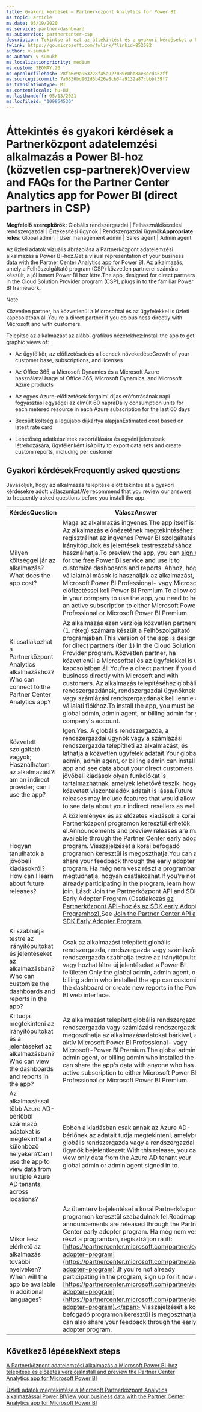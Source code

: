 ```yaml
---
title: Gyakori kérdések – Partnerközpont Analytics for Power BI
ms.topic: article
ms.date: 05/19/2020
ms.service: partner-dashboard
ms.subservice: partnercenter-csp
description: Tekintse át ezt az áttekintést és a gyakori kérdéseket a Partnerközpont adatelemzési alkalmazás a Power BI-hoz.
fwlink: https://go.microsoft.com/fwlink/?linkid=852582
author: v-sumukh
ms.author: v-sumukh
ms.localizationpriority: medium
ms.custom: SEOMAY.20
ms.openlocfilehash: 28fb6e9a963228f45a927089e0bb8ae3ecd452ff
ms.sourcegitcommit: 7a6836bd962d5b426a8cb34a9132a87cbbbf39f7
ms.translationtype: MT
ms.contentlocale: hu-HU
ms.lasthandoff: 05/13/2021
ms.locfileid: "109854536"
---
```

# <a name="overview-and-faqs-for-the-partner-center-analytics-app-for-power-bi-direct-partners-in-csp"></a><span data-ttu-id="2d56f-103">Áttekintés és gyakori kérdések a Partnerközpont adatelemzési alkalmazás a Power BI-hoz (közvetlen csp-partnerek)</span><span class="sxs-lookup"><span data-stu-id="2d56f-103">Overview and FAQs for the Partner Center Analytics app for Power BI (direct partners in CSP)</span></span>



<span data-ttu-id="2d56f-104">**Megfelelő szerepkörök:** Globális rendszergazdai | Felhasználókezelési rendszergazdai | Értékesítési ügynök | Rendszergazdai ügynök</span><span class="sxs-lookup"><span data-stu-id="2d56f-104">**Appropriate roles**: Global admin | User management admin | Sales agent | Admin agent</span></span>

<span data-ttu-id="2d56f-105">Az üzleti adatok vizuális ábrázolása a Partnerközpont adatelemzési alkalmazás a Power BI-hoz.</span><span class="sxs-lookup"><span data-stu-id="2d56f-105">Get a visual representation of your business data with the Partner Center Analytics app for Power BI.</span></span> <span data-ttu-id="2d56f-106">Az alkalmazás, amely a Felhőszolgáltató program (CSP) közvetlen partnerei számára készült, a jól ismert Power BI hoz létre.</span><span class="sxs-lookup"><span data-stu-id="2d56f-106">The app, designed for direct partners in the Cloud Solution Provider program (CSP), plugs in to the familiar Power BI framework.</span></span>

> [!NOTE]  
> <span data-ttu-id="2d56f-107">Közvetlen partner, ha közvetlenül a Microsofttal és az ügyfelekkel is üzleti kapcsolatban áll.</span><span class="sxs-lookup"><span data-stu-id="2d56f-107">You're a direct partner if you do business directly with Microsoft and with customers.</span></span>

<span data-ttu-id="2d56f-108">Telepítse az alkalmazást az alábbi grafikus nézetekhez:</span><span class="sxs-lookup"><span data-stu-id="2d56f-108">Install the app to get graphic views of:</span></span>

- <span data-ttu-id="2d56f-109">Az ügyfélkör, az előfizetések és a licencek növekedése</span><span class="sxs-lookup"><span data-stu-id="2d56f-109">Growth of your customer base, subscriptions, and licenses</span></span>

- <span data-ttu-id="2d56f-110">Az Office 365, a Microsoft Dynamics és a Microsoft Azure használata</span><span class="sxs-lookup"><span data-stu-id="2d56f-110">Usage of Office 365, Microsoft Dynamics, and Microsoft Azure products</span></span>

- <span data-ttu-id="2d56f-111">Az egyes Azure-előfizetések forgalmi díjas erőforrásának napi fogyasztási egységei az elmúlt 60 napra</span><span class="sxs-lookup"><span data-stu-id="2d56f-111">Daily consumption units for each metered resource in each Azure subscription for the last 60 days</span></span>

- <span data-ttu-id="2d56f-112">Becsült költség a legújabb díjkártya alapján</span><span class="sxs-lookup"><span data-stu-id="2d56f-112">Estimated cost based on latest rate card</span></span>

- <span data-ttu-id="2d56f-113">Lehetőség adatkészletek exportálására és egyéni jelentések létrehozására, ügyfélenként is</span><span class="sxs-lookup"><span data-stu-id="2d56f-113">Ability to export data sets and create custom reports, including per customer</span></span>

## <a name="frequently-asked-questions"></a><span data-ttu-id="2d56f-114">Gyakori kérdések</span><span class="sxs-lookup"><span data-stu-id="2d56f-114">Frequently asked questions</span></span>

<span data-ttu-id="2d56f-115">Javasoljuk, hogy az alkalmazás telepítése előtt tekintse át a gyakori kérdésekre adott válaszunkat.</span><span class="sxs-lookup"><span data-stu-id="2d56f-115">We recommend that you review our answers to frequently asked questions before you install the app.</span></span>

| <span data-ttu-id="2d56f-116">**Kérdés**</span><span class="sxs-lookup"><span data-stu-id="2d56f-116">**Question**</span></span> | <span data-ttu-id="2d56f-117">**Válasz**</span><span class="sxs-lookup"><span data-stu-id="2d56f-117">**Answer**</span></span> |
| --- | ---------- |
| <span data-ttu-id="2d56f-118">Milyen költséggel jár az alkalmazás?</span><span class="sxs-lookup"><span data-stu-id="2d56f-118">What does the app cost?</span></span> | <span data-ttu-id="2d56f-119">Maga az alkalmazás ingyenes.</span><span class="sxs-lookup"><span data-stu-id="2d56f-119">The app itself is free.</span></span> <span data-ttu-id="2d56f-120">Az alkalmazás előnézetének [](https://go.microsoft.com/fwlink/p/?linkid=845347) megtekintéséhez regisztrálhat az ingyenes Power BI szolgáltatás irányítópultok és jelentések testreszabásához használhatja.</span><span class="sxs-lookup"><span data-stu-id="2d56f-120">To preview the app, you can [sign up for the free Power BI service](https://go.microsoft.com/fwlink/p/?linkid=845347) and use it to customize dashboards and reports.</span></span> <span data-ttu-id="2d56f-121">Ahhoz, hogy a vállalatnál mások is használják az alkalmazást, aktív Microsoft Power BI Professional- vagy Microsoft-előfizetéssel kell Power BI Premium.</span><span class="sxs-lookup"><span data-stu-id="2d56f-121">To allow others in your company to use the app, you need to have an active subscription to either Microsoft Power BI Professional or Microsoft Power BI Premium.</span></span> |
| <span data-ttu-id="2d56f-122">Ki csatlakozhat a Partnerközpont Analytics alkalmazáshoz?</span><span class="sxs-lookup"><span data-stu-id="2d56f-122">Who can connect to the Partner Center Analytics app?</span></span> | <span data-ttu-id="2d56f-123">Az alkalmazás ezen verziója közvetlen partnerek (1. réteg) számára készült a Felhőszolgáltató programjában.</span><span class="sxs-lookup"><span data-stu-id="2d56f-123">This version of the app is designed for direct partners (tier 1) in the Cloud Solution Provider program.</span></span> <span data-ttu-id="2d56f-124">Közvetlen partner, ha közvetlenül a Microsofttal és az ügyfelekkel is üzleti kapcsolatban áll.</span><span class="sxs-lookup"><span data-stu-id="2d56f-124">You're a direct partner if you do business directly with Microsoft and with customers.</span></span> <span data-ttu-id="2d56f-125">Az alkalmazás telepítéséhez globális rendszergazdának, rendszergazdai ügynöknek vagy számlázási rendszergazdának kell lennie a vállalati fiókhoz.</span><span class="sxs-lookup"><span data-stu-id="2d56f-125">To install the app, you must be a global admin, admin agent, or billing admin for your company's account.</span></span> |
| <span data-ttu-id="2d56f-126">Közvetett szolgáltató vagyok; Használhatom az alkalmazást?</span><span class="sxs-lookup"><span data-stu-id="2d56f-126">I am an indirect provider; can I use the app?</span></span> | <span data-ttu-id="2d56f-127">Igen.</span><span class="sxs-lookup"><span data-stu-id="2d56f-127">Yes.</span></span> <span data-ttu-id="2d56f-128">A globális rendszergazda, a rendszergazdai ügynök vagy a számlázási rendszergazda telepítheti az alkalmazást, és láthatja a közvetlen ügyfelek adatait.</span><span class="sxs-lookup"><span data-stu-id="2d56f-128">Your global admin, admin agent, or billing admin can install the app and see data about your direct customers.</span></span> <span data-ttu-id="2d56f-129">A jövőbeli kiadások olyan funkciókat is tartalmazhatnak, amelyek lehetővé teszik, hogy a közvetett viszonteladók adatait is lássa.</span><span class="sxs-lookup"><span data-stu-id="2d56f-129">Future releases may include features that would allow you to see data about your indirect resellers as well.</span></span> |
| <span data-ttu-id="2d56f-130">Hogyan tanulhatok a jövőbeli kiadásokról?</span><span class="sxs-lookup"><span data-stu-id="2d56f-130">How can I learn about future releases?</span></span> | <span data-ttu-id="2d56f-131">A közlemények és az előzetes kiadások a korai Partnerközpont programon keresztül érhetők el.</span><span class="sxs-lookup"><span data-stu-id="2d56f-131">Announcements and preview releases are made available through the Partner Center early adopter program.</span></span> <span data-ttu-id="2d56f-132">Visszajelzését a korai befogadó programon keresztül is megoszthatja.</span><span class="sxs-lookup"><span data-stu-id="2d56f-132">You can also share your feedback through the early adopter program.</span></span> <span data-ttu-id="2d56f-133">Ha még nem vesz részt a programban, megtudhatja, hogyan csatlakozhat.</span><span class="sxs-lookup"><span data-stu-id="2d56f-133">If you're not already participating in the program, learn how to join.</span></span> <span data-ttu-id="2d56f-134">Lásd: Join the Partnerközpont API and SDK Early Adopter Program (Csatlakozás [az Partnerközpont API-hoz és az SDK early Adopter Programhoz).](/partner-center/develop/early-adopter-program)</span><span class="sxs-lookup"><span data-stu-id="2d56f-134">See [Join the Partner Center API and SDK Early Adopter Program](/partner-center/develop/early-adopter-program).</span></span>  |
| <span data-ttu-id="2d56f-135">Ki szabhatja testre az irányítópultokat és jelentéseket az alkalmazásban?</span><span class="sxs-lookup"><span data-stu-id="2d56f-135">Who can customize the dashboards and reports in the app?</span></span> | <span data-ttu-id="2d56f-136">Csak az alkalmazást telepített globális rendszergazda, rendszergazda vagy számlázási rendszergazda szabhatja testre az irányítópultot, vagy hozhat létre új jelentéseket a Power BI felületén.</span><span class="sxs-lookup"><span data-stu-id="2d56f-136">Only the global admin, admin agent, or billing admin who installed the app can customize the dashboard or create new reports in the Power BI web interface.</span></span> |
| <span data-ttu-id="2d56f-137">Ki tudja megtekinteni az irányítópultokat és a jelentéseket az alkalmazásban?</span><span class="sxs-lookup"><span data-stu-id="2d56f-137">Who can view the dashboards and reports in the app?</span></span> | <span data-ttu-id="2d56f-138">Az alkalmazást telepített globális rendszergazda, rendszergazda vagy számlázási rendszergazda megoszthatja az alkalmazásadatokat bárkivel, aki aktív Microsoft Power BI Professional- vagy Microsoft-Power BI Premium.</span><span class="sxs-lookup"><span data-stu-id="2d56f-138">The global admin, admin agent, or billing admin who installed the app can share the app's data with anyone who has an active subscription to either Microsoft Power BI Professional or Microsoft Power BI Premium.</span></span> |
| <span data-ttu-id="2d56f-139">Az alkalmazással több Azure AD-bérlőből származó adatokat is megtekinthet a különböző helyeken?</span><span class="sxs-lookup"><span data-stu-id="2d56f-139">Can I use the app to view data from multiple Azure AD tenants, across locations?</span></span> | <span data-ttu-id="2d56f-140">Ebben a kiadásban csak annak az Azure AD-bérlőnek az adatait tudja megtekinteni, amelybe a globális rendszergazda vagy a rendszergazdai ügynök bejelentkezett.</span><span class="sxs-lookup"><span data-stu-id="2d56f-140">With this release, you can view only data from the Azure AD tenant your global admin or admin agent signed in to.</span></span> | 
| <span data-ttu-id="2d56f-141">Mikor lesz elérhető az alkalmazás további nyelveken?</span><span class="sxs-lookup"><span data-stu-id="2d56f-141">When will the app be available in additional languages?</span></span> | <span data-ttu-id="2d56f-142">Az ütemterv bejelentései a korai Partnerközpont programon keresztül szabadulnak fel.</span><span class="sxs-lookup"><span data-stu-id="2d56f-142">Roadmap announcements are released through the Partner Center early adopter program.</span></span> <span data-ttu-id="2d56f-143">Ha még nem vesz részt a programban, regisztráljon rá itt: [https://partnercenter.microsoft.com/partner/early-adopter-program](https://partnercenter.microsoft.com/partner/early-adopter-program) .</span><span class="sxs-lookup"><span data-stu-id="2d56f-143">If you're not already participating in the program, sign up for it now at [https://partnercenter.microsoft.com/partner/early-adopter-program](https://partnercenter.microsoft.com/partner/early-adopter-program).</span></span> <span data-ttu-id="2d56f-144">Visszajelzését a korai befogadó programon keresztül is megoszthatja.</span><span class="sxs-lookup"><span data-stu-id="2d56f-144">You can also share your feedback through the early adopter program.</span></span> | 



## <a name="next-steps"></a><span data-ttu-id="2d56f-145">Következő lépések</span><span class="sxs-lookup"><span data-stu-id="2d56f-145">Next steps</span></span>

[<span data-ttu-id="2d56f-146">A Partnerközpont adatelemzési alkalmazás a Microsoft Power BI-hoz telepítése és előzetes verziója</span><span class="sxs-lookup"><span data-stu-id="2d56f-146">Install and preview the Partner Center Analytics app for Microsoft Power BI</span></span>](power-bi-app-for-direct-partners-install.md)

[<span data-ttu-id="2d56f-147">Üzleti adatok megtekintése a Microsoft Partnerközpont Analytics alkalmazással Power BI</span><span class="sxs-lookup"><span data-stu-id="2d56f-147">View your business data with the Partner Center Analytics app for Microsoft Power BI</span></span>](power-bi-app-for-direct-partners-use.md)